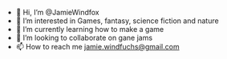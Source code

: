 - 👋 Hi, I’m @JamieWindfox
- 👀 I’m interested in Games, fantasy, science fiction and nature
- 🌱 I’m currently learning how to make a game
- 💞️ I’m looking to collaborate on gane jams
- 📫 How to reach me jamie.windfuchs@gmail.com

<!---
JamieWindfox/JamieWindfox is a ✨ special ✨ repository because its `README.md` (this file) appears on your GitHub profile.
You can click the Preview link to take a look at your changes.
--->
